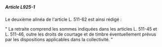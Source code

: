 ##### Article L925-1

Le deuxième alinéa de l'article L. 511-62 est ainsi rédigé :

" La retraite comprend les sommes indiquées dans les articles L. 511-45 et L. 511-46, outre les droits de courtage et de timbre éventuellement prévus par les dispositions applicables dans la collectivité. "

